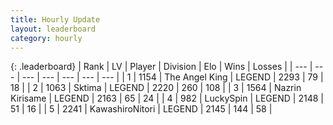 ```yaml
---
title: Hourly Update
layout: leaderboard
category: hourly
---
```


{: .leaderboard}
| Rank | LV | Player | Division | Elo | Wins | Losses |
| --- | --- | --- | --- | --- | --- | --- |
| <span data-change="0">1</span> | 1154 | <span title="ID: 547162">The Angel King</span> | LEGEND | <span data-change="4">2293</span> | <span data-change="1">79</span> | <span data-change="0">18</span> |
| <span data-change="0">2</span> | 1063 | <span title="ID: 353063">Sktima</span> | LEGEND | <span data-change="0">2220</span> | <span data-change="0">260</span> | <span data-change="0">108</span> |
| <span data-change="0">3</span> | 1564 | <span title="ID: 315148">Nazrin Kirisame</span> | LEGEND | <span data-change="0">2163</span> | <span data-change="0">65</span> | <span data-change="0">24</span> |
| <span data-change="0">4</span> | 982 | <span title="ID: 498412">LuckySpin</span> | LEGEND | <span data-change="0">2148</span> | <span data-change="0">51</span> | <span data-change="0">16</span> |
| <span data-change="0">5</span> | 2241 | <span title="ID: 164871">KawashiroNitori</span> | LEGEND | <span data-change="0">2145</span> | <span data-change="0">144</span> | <span data-change="0">58</span> |